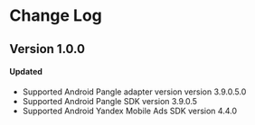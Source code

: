 # Change Log

## Version 1.0.0

#### Updated
* Supported Android Pangle adapter version version 3.9.0.5.0
* Supported Android Pangle SDK version 3.9.0.5
* Supported Android Yandex Mobile Ads SDK version 4.4.0